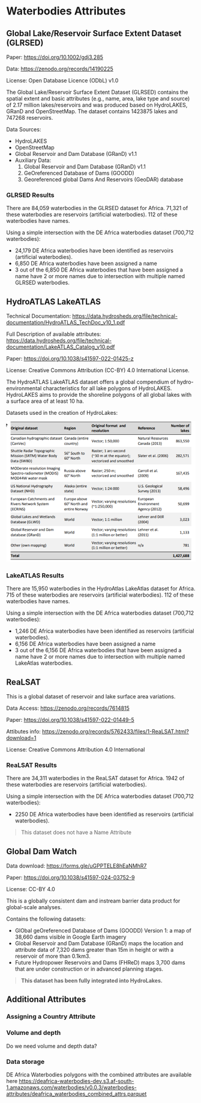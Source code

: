 # Waterbodies Attributes

## Global Lake/Reservoir Surface Extent Dataset (GLRSED)

Paper: https://doi.org/10.1002/gdj3.285

Data: https://zenodo.org/records/14190225

License: Open Database Licence (ODbL) v1.0

The Global Lake/Reservoir Surface Extent Dataset (GLRSED) contains the spatial extent and basic attributes (e.g., name, area, lake type and source) of 2.17 million lakes/reservoirs and was produced based on HydroLAKES, GRanD and OpenStreetMap. The dataset contains 1423875 lakes and 747268 reservoirs.

Data Sources:

- HydroLAKES
- OpenStreetMap
- Global Reservoir and Dam Database (GRanD) v1.1
- Auxiliary Data:
    1. Global Reservoir and Dam Database (GRanD) v1.1
    2. GeOreferenced Database of Dams (GOODD)
    3. Georeferenced global Dams And Reservoirs (GeoDAR) database

### GLRSED Results

There are 84,059 waterbodies in the GLRSED dataset for Africa.
71,321 of these waterbodies are reservoirs (artificial waterbodies).
112 of these waterbodies have names.

Using a simple intersection with the DE Africa waterbodies dataset (700,712 waterbodies):

- 24,179 DE Africa waterbodies have been identified as reservoirs (artificial waterbodies).
- 6,850 DE Africa waterbodies have been assigned a name
- 3 out of the 6,850 DE Africa waterbodies that have been assigned a name have 2 or more names due to intersection with multiple named GLRSED waterbodies.

## HydroATLAS LakeATLAS

Technical Documentation: https://data.hydrosheds.org/file/technical-documentation/HydroATLAS_TechDoc_v10_1.pdf

Full Description of available attributes: https://data.hydrosheds.org/file/technical-documentation/LakeATLAS_Catalog_v10.pdf

Paper: https://doi.org/10.1038/s41597-022-01425-z

License: Creative Commons Attribution (CC-BY) 4.0 International License.

The HydroATLAS LakeATLAS dataset offers a global compendium of hydro-environmental characteristics for all lake polygons of HydroLAKES. HydroLAKES aims to provide the shoreline polygons of all global lakes with a surface area of at least 10 ha.

Datasets used in the creation of HydroLakes:

![alt text](docs/images/hydrolakes_data_sources.png)

### LakeATLAS Results

There are 15,950 waterbodies in the HydroAtlas LakeAtlas dataset for Africa.
715 of these waterbodies are reservoirs (artificial waterbodies).
112 of these waterbodies have names.

Using a simple intersection with the DE Africa waterbodies dataset (700,712 waterbodies):

- 1,246 DE Africa waterbodies have been identified as reservoirs (artificial waterbodies).
- 6,156 DE Africa waterbodies have been assigned a name
- 3 out of the 6,156 DE Africa waterbodies that have been assigned a name have 2 or more names due to intersection with multiple named LakeAtlas waterbodies.

## ReaLSAT

This is a global dataset of reservoir and lake surface area variations.

Data Access: https://zenodo.org/records/7614815

Paper: https://doi.org/10.1038/s41597-022-01449-5

Attibutes info: https://zenodo.org/records/5762433/files/1-ReaLSAT.html?download=1

License: Creative Commons Attribution 4.0 International

### ReaLSAT Results

There are 34,311 waterbodies in the ReaLSAT dataset for Africa.
1942 of these waterbodies are reservoirs (artificial waterbodies).

Using a simple intersection with the DE Africa waterbodies dataset (700,712 waterbodies):

- 2250 DE Africa waterbodies have been identified as reservoirs (artificial waterbodies).

> This dataset does not have a Name Attribute

## Global Dam Watch

Data download: https://forms.gle/uGPPTELE8hEaNMhR7

Paper: https://doi.org/10.1038/s41597-024-03752-9

License:  CC-BY 4.0

This is a globally consistent dam and instream barrier data product for global-scale analyses.

Contains the following datasets:

- GlObal geOreferenced Database of Dams (GOODD) Version 1: a map of 38,660 dams visible in Google Earth imagery
- Global Reservoir and Dam Database (GRanD) maps the location and attribute data of 7,320 dams greater than 15m in height or with a reservoir of more than 0.1km3.
- Future Hydropower Reservoirs and Dams (FHReD) maps 3,700 dams that are
under construction or in advanced planning stages.

> **This dataset has been fully integrated into HydroLakes.**

## Additional Attributes

### Assigning a Country Attribute

### Volume and depth

Do we need volume and depth data? 

### Data storage

DE Africa Waterbodies polygons with the combined attributes are available here https://deafrica-waterbodies-dev.s3.af-south-1.amazonaws.com/waterbodies/v0.0.3/waterbodies-attributes/deafrica_waterbodies_combined_attrs.parquet
